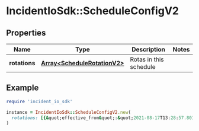 # IncidentIoSdk::ScheduleConfigV2

## Properties

| Name | Type | Description | Notes |
| ---- | ---- | ----------- | ----- |
| **rotations** | [**Array&lt;ScheduleRotationV2&gt;**](ScheduleRotationV2.md) | Rotas in this schedule |  |

## Example

```ruby
require 'incident_io_sdk'

instance = IncidentIoSdk::ScheduleConfigV2.new(
  rotations: [{&quot;effective_from&quot;:&quot;2021-08-17T13:28:57.801578Z&quot;,&quot;handover_start_at&quot;:&quot;2021-08-17T13:28:57.801578Z&quot;,&quot;handovers&quot;:[{&quot;interval&quot;:1,&quot;interval_type&quot;:&quot;hourly&quot;}],&quot;id&quot;:&quot;01G0J1EXE7AXZ2C93K61WBPYEH&quot;,&quot;layers&quot;:[{&quot;id&quot;:&quot;01G0J1EXE7AXZ2C93K61WBPYEH&quot;,&quot;name&quot;:&quot;Layer 1&quot;}],&quot;name&quot;:&quot;Primary On-Call Schedule&quot;,&quot;users&quot;:[{&quot;email&quot;:&quot;lisa@incident.io&quot;,&quot;id&quot;:&quot;01FCNDV6P870EA6S7TK1DSYDG0&quot;,&quot;name&quot;:&quot;Lisa Karlin Curtis&quot;,&quot;role&quot;:&quot;viewer&quot;,&quot;slack_user_id&quot;:&quot;U02AYNF2XJM&quot;}],&quot;working_interval&quot;:[{&quot;end_time&quot;:&quot;17:00&quot;,&quot;start_time&quot;:&quot;09:00&quot;,&quot;weekday&quot;:&quot;monday&quot;}],&quot;working_intervals&quot;:[{&quot;end_time&quot;:&quot;17:00&quot;,&quot;start_time&quot;:&quot;09:00&quot;,&quot;weekday&quot;:&quot;monday&quot;}]}]
)
```

